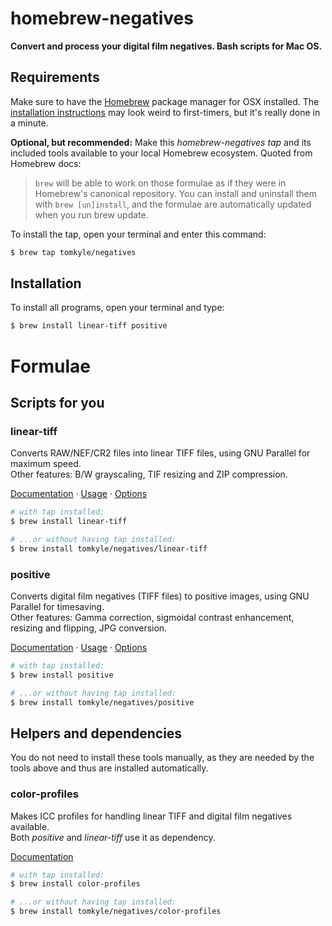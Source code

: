 
# homebrew-negatives

**Convert and process your digital film negatives. Bash scripts for Mac OS.**



## Requirements

Make sure to have the [Homebrew](https://brew.sh/) package manager for OSX installed. The [installation instructions](https://brew.sh/) may look weird to first-timers, but it's really done in a minute. 

**Optional, but recommended:** Make this *homebrew-negatives* *tap* and its included tools available to your local Homebrew ecosystem. Quoted from Homebrew docs: 
> `brew` will be able to work on those formulae as if they were in Homebrew's canonical repository. You can install and uninstall them with `brew [un]install`, and the formulae are automatically updated when you run brew update.

To install the tap, open your terminal and enter this command:

```bash
$ brew tap tomkyle/negatives
```



## Installation

To install all programs, open your terminal and type:


```bash
$ brew install linear-tiff positive
```


# Formulae

## Scripts for you

### linear-tiff 

Converts RAW/NEF/CR2 files into linear TIFF files, using GNU Parallel for maximum speed.  
Other features: B/W grayscaling, TIF resizing and ZIP compression.  

[Documentation](https://github.com/tomkyle/negatives-linear-tiff) &middot;
[Usage](https://github.com/tomkyle/negatives-linear-tiff#usage) &middot; 
[Options](https://github.com/tomkyle/negatives-linear-tiff#options)

```bash
# with tap installed:
$ brew install linear-tiff

# ...or without having tap installed:
$ brew install tomkyle/negatives/linear-tiff
```

### positive 

Converts digital film negatives (TIFF files) to positive images, using GNU Parallel for timesaving.  
Other features: Gamma correction, sigmoidal contrast enhancement, resizing and flipping, JPG conversion.
  
[Documentation](https://github.com/tomkyle/negatives-positive) &middot; 
[Usage](https://github.com/tomkyle/negatives-positive#usage) &middot; 
[Options](https://github.com/tomkyle/negatives-positive#options)

```bash
# with tap installed:
$ brew install positive

# ...or without having tap installed:
$ brew install tomkyle/negatives/positive
```



## Helpers and dependencies

You do not need to install these tools manually, as they are needed by the tools above and thus are installed automatically.

### color-profiles 

Makes ICC profiles for handling linear TIFF and digital film negatives available.  
Both *positive* and *linear-tiff* use it as dependency.  

[Documentation](https://github.com/tomkyle/negatives-color-profiles)

```bash
# with tap installed:
$ brew install color-profiles

# ...or without having tap installed:
$ brew install tomkyle/negatives/color-profiles
```


